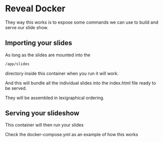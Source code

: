 # Reveal Docker

They way this works is to expose some commands we can use to build and serve our slide show.

## Importing your slides

As long as the slides are mounted into the 

```bash
/app/slides
```

directory inside this container when you run it will work.

And this will bundle all the individual slides into the index.html file ready to be served.

They will be assembled in lexigraphical ordering.

## Serving your slideshow

This container will then run your slides

Check the docker-compose.yml as an example of how this works
